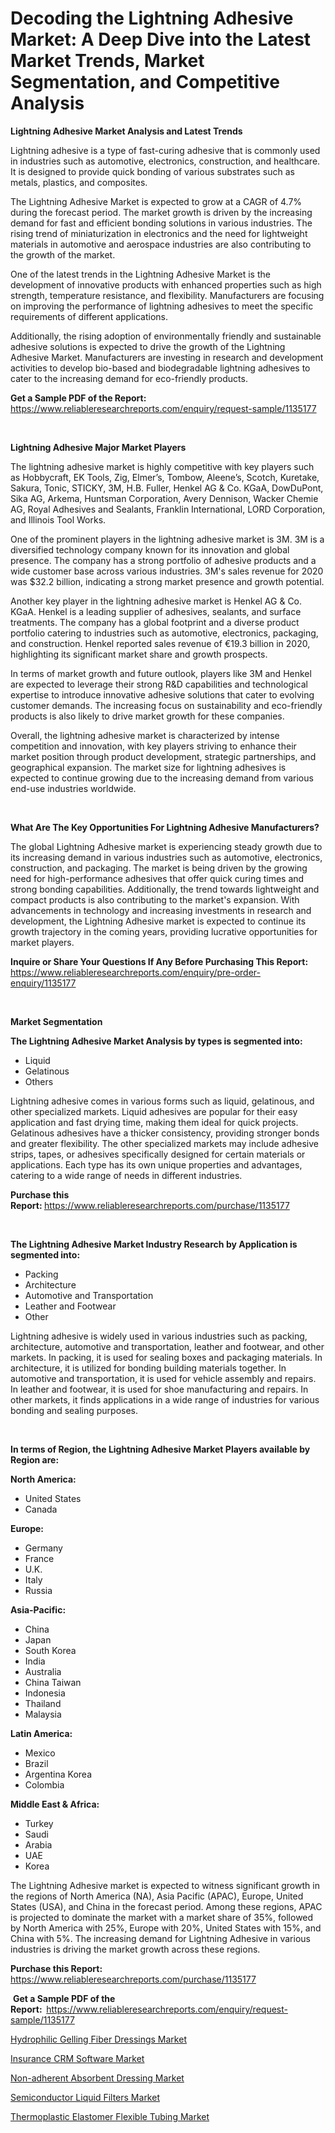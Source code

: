 <p><h1>Decoding the Lightning Adhesive Market: A Deep Dive into the Latest Market Trends, Market Segmentation, and Competitive Analysis</h1></p><p><strong>Lightning Adhesive Market Analysis and Latest Trends</strong></p>
<p><p>Lightning adhesive is a type of fast-curing adhesive that is commonly used in industries such as automotive, electronics, construction, and healthcare. It is designed to provide quick bonding of various substrates such as metals, plastics, and composites.</p><p>The Lightning Adhesive Market is expected to grow at a CAGR of 4.7% during the forecast period. The market growth is driven by the increasing demand for fast and efficient bonding solutions in various industries. The rising trend of miniaturization in electronics and the need for lightweight materials in automotive and aerospace industries are also contributing to the growth of the market.</p><p>One of the latest trends in the Lightning Adhesive Market is the development of innovative products with enhanced properties such as high strength, temperature resistance, and flexibility. Manufacturers are focusing on improving the performance of lightning adhesives to meet the specific requirements of different applications.</p><p>Additionally, the rising adoption of environmentally friendly and sustainable adhesive solutions is expected to drive the growth of the Lightning Adhesive Market. Manufacturers are investing in research and development activities to develop bio-based and biodegradable lightning adhesives to cater to the increasing demand for eco-friendly products.</p></p>
<p><strong>Get a Sample PDF of the Report:&nbsp;</strong> <a href="https://www.reliableresearchreports.com/enquiry/request-sample/1135177">https://www.reliableresearchreports.com/enquiry/request-sample/1135177</a></p>
<p>&nbsp;</p>
<p><strong>Lightning Adhesive Major Market Players</strong></p>
<p><p>The lightning adhesive market is highly competitive with key players such as Hobbycraft, EK Tools, Zig, Elmer’s, Tombow, Aleene’s, Scotch, Kuretake, Sakura, Tonic, STICKY, 3M, H.B. Fuller, Henkel AG & Co. KGaA, DowDuPont, Sika AG, Arkema, Huntsman Corporation, Avery Dennison, Wacker Chemie AG, Royal Adhesives and Sealants, Franklin International, LORD Corporation, and Illinois Tool Works.</p><p>One of the prominent players in the lightning adhesive market is 3M. 3M is a diversified technology company known for its innovation and global presence. The company has a strong portfolio of adhesive products and a wide customer base across various industries. 3M's sales revenue for 2020 was $32.2 billion, indicating a strong market presence and growth potential.</p><p>Another key player in the lightning adhesive market is Henkel AG & Co. KGaA. Henkel is a leading supplier of adhesives, sealants, and surface treatments. The company has a global footprint and a diverse product portfolio catering to industries such as automotive, electronics, packaging, and construction. Henkel reported sales revenue of €19.3 billion in 2020, highlighting its significant market share and growth prospects.</p><p>In terms of market growth and future outlook, players like 3M and Henkel are expected to leverage their strong R&D capabilities and technological expertise to introduce innovative adhesive solutions that cater to evolving customer demands. The increasing focus on sustainability and eco-friendly products is also likely to drive market growth for these companies.</p><p>Overall, the lightning adhesive market is characterized by intense competition and innovation, with key players striving to enhance their market position through product development, strategic partnerships, and geographical expansion. The market size for lightning adhesives is expected to continue growing due to the increasing demand from various end-use industries worldwide.</p></p>
<p>&nbsp;</p>
<p><strong>What Are The Key Opportunities For Lightning Adhesive Manufacturers?</strong></p>
<p><p>The global Lightning Adhesive market is experiencing steady growth due to its increasing demand in various industries such as automotive, electronics, construction, and packaging. The market is being driven by the growing need for high-performance adhesives that offer quick curing times and strong bonding capabilities. Additionally, the trend towards lightweight and compact products is also contributing to the market's expansion. With advancements in technology and increasing investments in research and development, the Lightning Adhesive market is expected to continue its growth trajectory in the coming years, providing lucrative opportunities for market players.</p></p>
<p><strong>Inquire or Share Your Questions If Any Before Purchasing This Report:</strong> <a href="https://www.reliableresearchreports.com/enquiry/pre-order-enquiry/1135177">https://www.reliableresearchreports.com/enquiry/pre-order-enquiry/1135177</a></p>
<p>&nbsp;</p>
<p><strong>Market Segmentation</strong></p>
<p><strong>The Lightning Adhesive Market Analysis by types is segmented into:</strong></p>
<p><ul><li>Liquid</li><li>Gelatinous</li><li>Others</li></ul></p>
<p><p>Lightning adhesive comes in various forms such as liquid, gelatinous, and other specialized markets. Liquid adhesives are popular for their easy application and fast drying time, making them ideal for quick projects. Gelatinous adhesives have a thicker consistency, providing stronger bonds and greater flexibility. The other specialized markets may include adhesive strips, tapes, or adhesives specifically designed for certain materials or applications. Each type has its own unique properties and advantages, catering to a wide range of needs in different industries.</p></p>
<p><strong>Purchase this Report:&nbsp;</strong><a href="https://www.reliableresearchreports.com/purchase/1135177">https://www.reliableresearchreports.com/purchase/1135177</a></p>
<p>&nbsp;</p>
<p><strong>The Lightning Adhesive Market Industry Research by Application is segmented into:</strong></p>
<p><ul><li>Packing</li><li>Architecture</li><li>Automotive and Transportation</li><li>Leather and Footwear</li><li>Other</li></ul></p>
<p><p>Lightning adhesive is widely used in various industries such as packing, architecture, automotive and transportation, leather and footwear, and other markets. In packing, it is used for sealing boxes and packaging materials. In architecture, it is utilized for bonding building materials together. In automotive and transportation, it is used for vehicle assembly and repairs. In leather and footwear, it is used for shoe manufacturing and repairs. In other markets, it finds applications in a wide range of industries for various bonding and sealing purposes.</p></p>
<p>&nbsp;</p>
<p><strong>In terms of Region, the Lightning Adhesive Market Players available by Region are:</strong></p>
<p>
    <p> <strong> North America: </strong>
        <ul>
            <li>United States</li>
            <li>Canada</li>
        </ul>
        </p> 
    <p> <strong> Europe: </strong>
        <ul>
            <li>Germany</li>
            <li>France</li>
            <li>U.K.</li>
            <li>Italy</li>
            <li>Russia</li>
        </ul>
        </p> 
    <p> <strong> Asia-Pacific: </strong>
        <ul>
            <li>China</li>
            <li>Japan</li>
            <li>South Korea</li>
            <li>India</li>
            <li>Australia</li>
            <li>China Taiwan</li>
            <li>Indonesia</li>
            <li>Thailand</li>
            <li>Malaysia</li>
        </ul>
        </p> 
    <p> <strong> Latin America: </strong>
        <ul>
            <li>Mexico</li>
            <li>Brazil</li>
            <li>Argentina Korea</li>
            <li>Colombia</li>
        </ul>
        </p> 
    <p> <strong> Middle East & Africa: </strong>
        <ul>
            <li>Turkey</li>
            <li>Saudi</li>
            <li>Arabia</li>
            <li>UAE</li>
            <li>Korea</li>
        </ul>
    </p>
    </p>
<p><p>The Lightning Adhesive market is expected to witness significant growth in the regions of North America (NA), Asia Pacific (APAC), Europe, United States (USA), and China in the forecast period. Among these regions, APAC is projected to dominate the market with a market share of 35%, followed by North America with 25%, Europe with 20%, United States with 15%, and China with 5%. The increasing demand for Lightning Adhesive in various industries is driving the market growth across these regions.</p></p>
<p><strong>Purchase this Report: </strong><a href="https://www.reliableresearchreports.com/purchase/1135177">https://www.reliableresearchreports.com/purchase/1135177</a></p>
<p>&nbsp;<strong>Get a Sample PDF of the Report:&nbsp;&nbsp;</strong><a href="https://www.reliableresearchreports.com/enquiry/request-sample/1135177">https://www.reliableresearchreports.com/enquiry/request-sample/1135177</a></p>
<p><strong></strong></p>
<p><p><a href="https://issuu.com/reportprime-2/docs/hydrophilic-gelling-fiber-dressings-market-size-20">Hydrophilic Gelling Fiber Dressings Market</a></p><p><a href="https://medium.com/@elzaziemann1943/insurance-crm-software-market-outlook-industry-overview-and-forecast-2024-to-2031-e6662d325a19">Insurance CRM Software Market</a></p><p><a href="https://issuu.com/reportprime-2/docs/non-adherent-absorbent-dressing-market-size-2030.p">Non-adherent Absorbent Dressing Market</a></p><p><a href="https://github.com/gdfhhhj/Market-Research-Report-List-3/blob/main/semiconductor-liquid-filters-market.md">Semiconductor Liquid Filters Market</a></p><p><a href="https://github.com/julyju69/Market-Research-Report-List-2/blob/main/thermoplastic-elastomer-flexible-tubing-market.md">Thermoplastic Elastomer Flexible Tubing Market</a></p></p>